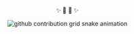 

<div align="center">

✨ 🫶 🫶 ✨

<picture>
  <source media="(prefers-color-scheme: dark)" srcset="https://zielinsky.github.io/zielinsky/github-contribution-grid-snake-dark.svg">
  <source media="(prefers-color-scheme: light)" srcset="https://zielinsky.github.io/zielinsky/github-contribution-grid-snake.svg">
  <img alt="github contribution grid snake animation" src="https://zielinsky.github.io/zielinsky/github-contribution-grid-snake.svg">
</picture>




</div>
